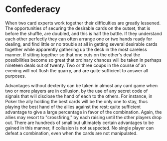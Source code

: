 # Confederacy

When two card experts work together their difficulties are greatly lessened. The opportunities of securing the desirable cards on the outset, that is before the shuffle, are doubled, and this is half the battle. If they understand each other perfectly they can often arrange one or two hands ready for dealing, and find little or no trouble at all in getting several desirable cards together while apparently gathering up the deck in the most careless manner. If sitting together so that one cuts on the other's deal the possibilities become so great that ordinary chances will be taken in perhaps nineteen deals out of twenty. Two or three coups in the course of an evening will not flush the quarry, and are quite sufficient to answer all purposes.

Advantages without dexterity can be taken in almost any card game when two or more players are in collusion, by the use of any secret code of signals that will disclose the hand of each to the others. For instance, in Poker the ally holding the best cards will be the only one to stay, thus playing the best hand of the allies against the rest; quite sufficient advantage to give a large percentage in favor of the combination. Again, the allies may resort to "crossfiring," by each raising until the other players drop out. There are hundreds of small but ultimately certain advantages to be gained in this manner, if collusion is not suspected. No single player can defeat a combination, even when the cards are not manipulated.

